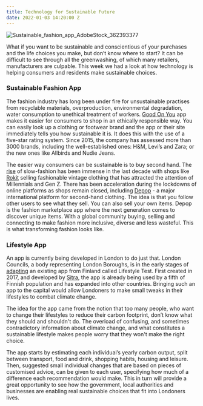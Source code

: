 ```yaml
---
title: Technology for Sustainable Future
date: 2022-01-03 14:20:00 Z
---
```


![Sustainable_fashion_app_AdobeStock_362393377](/uploads/AdobeStock_362393377.jpeg)

What if you want to be sustainable and conscientious of your purchases and the life choices you make, but don’t know where to start? It can be difficult to see through all the greenwashing, of which many retailers, manufacturers are culpable. 
This week we had a look at how technology is helping consumers and residents make sustainable choices.

### Sustainable Fashion App

The fashion industry has long been under fire for unsustainable practises from recyclable materials, overproduction, environmental degradation, water consumption to unethical treatment of workers.  [Good On You](https://goodonyou.eco/) app makes it easier for consumers to shop in an ethically responsible way. You can easily look up a clothing or footwear brand and the app or their site immediately tells you how sustainable it is. It does this with the use of a five-star rating system. Since 2015, the company has assessed more than 3000 brands, including the well-established ones: H&M, Levi’s and Zara; or the new ones like Allbirds and Nudie Jeans.

The easier way consumers can be sustainable is to buy second hand. The [rise](https://www.telegraph.co.uk/fashion/style/fast-rise-slow-fashion-dress-surprise-success-story-lockdown/) of slow-fashion has been immense in the last decade with shops like [Rokit](https://www.rokit.co.uk/) selling fashionable vintage clothing that has attracted the attention of Millennials and Gen Z. There has been acceleration during the lockdowns of online platforms as shops remain closed, including  [Depop](https://www.depop.com/) -  a major international platform for second-hand clothing. The idea is that you follow other users to see what they sell. You can also sell your own items. Depop is the fashion marketplace app where the next generation comes to discover unique items. With a global community buying, selling and connecting to make fashion more inclusive, diverse and less wasteful. This is what transforming fashion looks like.

### Lifestyle App

An app is currently being developed in London to do just that. London Councils, a body representing London Boroughs, is in the early stages of [adapting](https://www.thetimes.co.uk/article/sustainability-app-will-help-londoners-cut-their-carbon-footprint-8dtcqpt8f) an existing app from Finland called Lifestyle Test. First created in 2017, and developed by [Sitra](https://www.sitra.fi/en/topics/sustainable-everyday-life/#what-is-it-about), the app is already being used by a fifth of Finnish population and has expanded into other countries. Bringing such an app to the capital would allow Londoners to make small tweaks in their lifestyles to combat climate change. 

The idea for the app came from the notion that too many people, who want to change their lifestyles to reduce their carbon footprint, don’t know what they should and shouldn't do. The overload of confusing, and sometimes contradictory information about climate change, and what constitutes a sustainable lifestyle makes people worry that they won't make the right choice. 

The app starts by estimating each individual’s yearly carbon output, split between transport, food and drink, shopping habits, housing and leisure.
Then, suggested small individual changes that are based on pieces of customised advice, can be given to each user, specifying how much of a difference each recommendation would make. This in turn will provide a great opportunity to see how the government, local authorities and businesses are enabling real sustainable choices that fit into Londoners lives.

